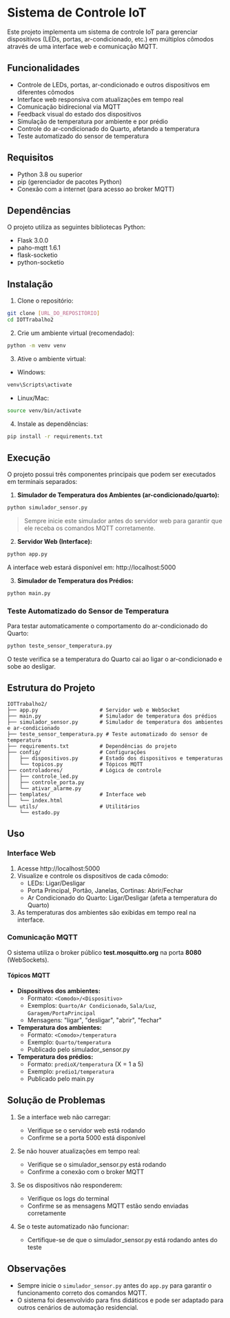# Sistema de Controle IoT

Este projeto implementa um sistema de controle IoT para gerenciar dispositivos (LEDs, portas, ar-condicionado, etc.) em múltiplos cômodos através de uma interface web e comunicação MQTT.

## Funcionalidades

- Controle de LEDs, portas, ar-condicionado e outros dispositivos em diferentes cômodos
- Interface web responsiva com atualizações em tempo real
- Comunicação bidirecional via MQTT
- Feedback visual do estado dos dispositivos
- Simulação de temperatura por ambiente e por prédio
- Controle do ar-condicionado do Quarto, afetando a temperatura
- Teste automatizado do sensor de temperatura

## Requisitos

- Python 3.8 ou superior
- pip (gerenciador de pacotes Python)
- Conexão com a internet (para acesso ao broker MQTT)

## Dependências

O projeto utiliza as seguintes bibliotecas Python:
- Flask 3.0.0
- paho-mqtt 1.6.1
- flask-socketio
- python-socketio

## Instalação

1. Clone o repositório:
```bash
git clone [URL_DO_REPOSITÓRIO]
cd IOTTrabalho2
```

2. Crie um ambiente virtual (recomendado):
```bash
python -m venv venv
```

3. Ative o ambiente virtual:
- Windows:
```bash
venv\Scripts\activate
```
- Linux/Mac:
```bash
source venv/bin/activate
```

4. Instale as dependências:
```bash
pip install -r requirements.txt
```

## Execução

O projeto possui três componentes principais que podem ser executados em terminais separados:

1. **Simulador de Temperatura dos Ambientes (ar-condicionado/quarto):**
```bash
python simulador_sensor.py
```
> Sempre inicie este simulador antes do servidor web para garantir que ele receba os comandos MQTT corretamente.

2. **Servidor Web (Interface):**
```bash
python app.py
```
A interface web estará disponível em: http://localhost:5000

3. **Simulador de Temperatura dos Prédios:**
```bash
python main.py
```

### Teste Automatizado do Sensor de Temperatura
Para testar automaticamente o comportamento do ar-condicionado do Quarto:
```bash
python teste_sensor_temperatura.py
```
O teste verifica se a temperatura do Quarto cai ao ligar o ar-condicionado e sobe ao desligar.

## Estrutura do Projeto

```
IOTTrabalho2/
├── app.py                    # Servidor web e WebSocket
├── main.py                   # Simulador de temperatura dos prédios
├── simulador_sensor.py       # Simulador de temperatura dos ambientes e ar-condicionado
├── teste_sensor_temperatura.py # Teste automatizado do sensor de temperatura
├── requirements.txt          # Dependências do projeto
├── config/                   # Configurações
│   ├── dispositivos.py       # Estado dos dispositivos e temperaturas
│   └── topicos.py            # Tópicos MQTT
├── controladores/            # Lógica de controle
│   ├── controle_led.py
│   ├── controle_porta.py
│   └── ativar_alarme.py
├── templates/                # Interface web
│   └── index.html
└── utils/                    # Utilitários
    └── estado.py
```

## Uso

### Interface Web
1. Acesse http://localhost:5000
2. Visualize e controle os dispositivos de cada cômodo:
   - LEDs: Ligar/Desligar
   - Porta Principal, Portão, Janelas, Cortinas: Abrir/Fechar
   - Ar Condicionado do Quarto: Ligar/Desligar (afeta a temperatura do Quarto)
3. As temperaturas dos ambientes são exibidas em tempo real na interface.

### Comunicação MQTT
O sistema utiliza o broker público **test.mosquitto.org** na porta **8080** (WebSockets).

#### Tópicos MQTT
- **Dispositivos dos ambientes:**
  - Formato: `<Comodo>/<Dispositivo>`
  - Exemplos: `Quarto/Ar Condicionado`, `Sala/Luz`, `Garagem/PortaPrincipal`
  - Mensagens: "ligar", "desligar", "abrir", "fechar"
- **Temperatura dos ambientes:**
  - Formato: `<Comodo>/temperatura`
  - Exemplo: `Quarto/temperatura`
  - Publicado pelo simulador_sensor.py
- **Temperatura dos prédios:**
  - Formato: `predioX/temperatura` (X = 1 a 5)
  - Exemplo: `predio1/temperatura`
  - Publicado pelo main.py

## Solução de Problemas

1. Se a interface web não carregar:
   - Verifique se o servidor web está rodando
   - Confirme se a porta 5000 está disponível

2. Se não houver atualizações em tempo real:
   - Verifique se o simulador_sensor.py está rodando
   - Confirme a conexão com o broker MQTT

3. Se os dispositivos não responderem:
   - Verifique os logs do terminal
   - Confirme se as mensagens MQTT estão sendo enviadas corretamente

4. Se o teste automatizado não funcionar:
   - Certifique-se de que o simulador_sensor.py está rodando antes do teste

## Observações
- Sempre inicie o `simulador_sensor.py` antes do `app.py` para garantir o funcionamento correto dos comandos MQTT.
- O sistema foi desenvolvido para fins didáticos e pode ser adaptado para outros cenários de automação residencial.







